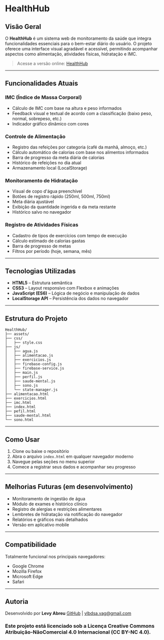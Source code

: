 # HealthHub

## Visão Geral

O **HealthHub** é um sistema web de monitoramento da saúde que integra funcionalidades essenciais para o bem-estar diário do usuário. O projeto oferece uma interface visual agradável e acessível, permitindo acompanhar aspectos como alimentação, atividades físicas, hidratação e IMC.

> Acesse a versão online: [HealthHub](https://healthhub-ten.vercel.app)

---

## Funcionalidades Atuais

### IMC (Índice de Massa Corporal)

* Cálculo de IMC com base na altura e peso informados
* Feedback visual e textual de acordo com a classificação (baixo peso, normal, sobrepeso, etc.)
* Indicador gráfico dinâmico com cores

### Controle de Alimentação

* Registro das refeições por categoria (café da manhã, almoço, etc.)
* Cálculo automático de calorias com base nos alimentos informados
* Barra de progresso da meta diária de calorias
* Histórico de refeições no dia atual
* Armazenamento local (LocalStorage)

### Monitoramento de Hidratação

* Visual de copo d'água preenchível
* Botões de registro rápido (250ml, 500ml, 750ml)
* Meta diária ajustável
* Exibição da quantidade ingerida e da meta restante
* Histórico salvo no navegador

### Registro de Atividades Físicas

* Cadastro de tipos de exercícios com tempo de execução
* Cálculo estimado de calorias gastas
* Barra de progresso de metas
* Filtros por período (hoje, semana, mês)

---

## Tecnologias Utilizadas

* **HTML5** – Estrutura semântica
* **CSS3** – Layout responsivo com Flexbox e animações
* **JavaScript (ES6)** – Lógica de negócio e manipulação de dados
* **LocalStorage API** – Persistência dos dados no navegador

---

## Estrutura do Projeto

```
HealthHub/
├── assets/           
├── css/
│   ├── style.css      
├── js/
│   ├── agua.js
│   ├── alimentacao.js
│   ├── exercicios.js
│   ├── firebase-config.js
│   ├── firebase-service.js
│   ├── main.js
│   ├── perfil.js
│   ├── saude-mental.js
│   ├── sono.js
│   └── state-manager.js
├── alimentacao.html
├── exercicios.html
├── imc.html
├── index.html
├── pefil.html
├── saude-mental.html
└── sono.html
```

---

## Como Usar

1. Clone ou baixe o repositório
2. Abra o arquivo `index.html` em qualquer navegador moderno
3. Navegue pelas seções no menu superior
4. Comece a registrar seus dados e acompanhar seu progresso

---

## Melhorias Futuras (em desenvolvimento)

* Monitoramento de ingestão de água
* Módulo de exames e histórico clínico
* Registro de alergias e restrições alimentares
* Lembretes de hidratação via notificação do navegador
* Relatórios e gráficos mais detalhados
* Versão em aplicativo mobile

---

## Compatibilidade

Totalmente funcional nos principais navegadores:

* Google Chrome
* Mozilla Firefox
* Microsoft Edge
* Safari

---

## Autoria

Desenvolvido por **Levy Abreu**
[GitHub](https://github.com/LevyAbreu) | [vlbdsa.vag@gmail.com](mailto:vlbdsa.vag@gmail.com)

### Este projeto está licenciado sob a Licença Creative Commons Atribuição-NãoComercial 4.0 Internacional (CC BY-NC 4.0).
